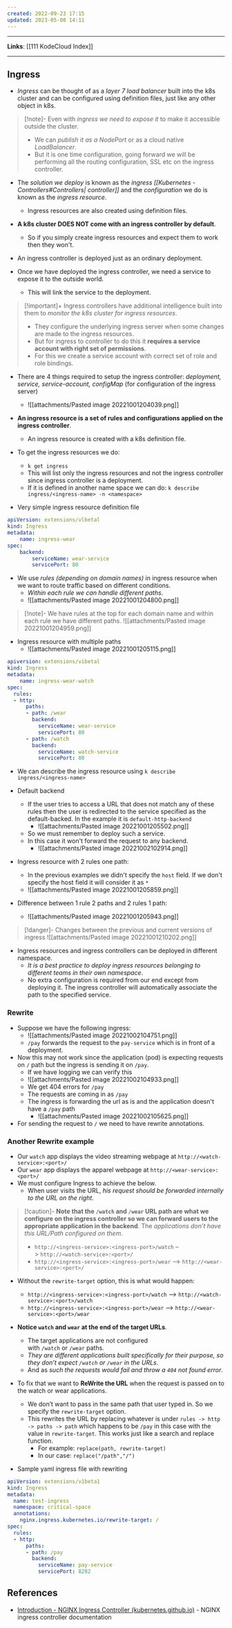```yaml
---
created: 2022-09-23 17:15
updated: 2023-05-08 14:11
---
```

---
**Links**: [[111 KodeCloud Index]]

---
## Ingress
- *Ingress* can be thought of as a *layer 7 load balancer* built into the k8s cluster and can be configured using definition files, just like any other object in k8s.

> [!note]- Even with *ingress we need to expose it* to make it accessible outside the cluster.
> - We can *publish it as a NodePort* or as a cloud native *LoadBalancer*.
> - But it is one time configuration, going forward we will be performing all the routing configuration, SSL etc on the ingress controller.

- The *solution we deploy* is known as the *ingress [[Kubernetes - Controllers#Controllers| controller]]* and the *configuration* we do is known as the *ingress resource*.
	- Ingress resources are also created using definition files.

- **A k8s cluster DOES NOT come with an ingress controller by default**.
	- So if you simply create ingress resources and expect them to work then they won't.

- An ingress controller is deployed just as an ordinary deployment.
- Once we have deployed the ingress controller, we need a service to expose it to the outside world.
	- This will link the service to the deployment.

> [!important]+ Ingress controllers have additional intelligence built into them to *monitor the k8s cluster for ingress resources*.
> - They configure the underlying ingress server when some changes are made to the ingress resources.
> - But for ingress to controller to do this it **requires a service account with right set of permissions**.
> - For this we create a service account with correct set of role and role bindings.

- There are 4 things required to setup the ingress controller: *deployment, service, service-account, configMap* (for configuration of the ingress server)
	- ![[attachments/Pasted image 20221001204039.png]]

- **An ingress resource is a set of rules and configurations applied on the ingress controller**.
	- An ingress resource is created with a k8s definition file.

- To get the ingress resources we do:
	- `k get ingress`
	- This will list only the ingress resources and not the ingress controller since ingress controller is a deployment.
	- If it is defined in another name space we can do: `k describe ingress/<ingress-name> -n <namespace>`

- Very simple ingress resource definition file
```yaml
apiVersion: extensions/vlbetal
kind: Ingress
metadata:
	name: ingress-wear
spec:
	backend:
		serviceName: wear-service
		servicePort: 80
```

- We use *rules (depending on domain names)* in ingress resource when we want to route traffic based on different conditions.
	- *Within each rule we can handle different paths*.
	- ![[attachments/Pasted image 20221001204800.png]]

> [!note]- We have rules at the top for each domain name and within each rule we have different paths.
> ![[attachments/Pasted image 20221001204959.png]]

- Ingress resource with multiple paths
	- ![[attachments/Pasted image 20221001205115.png]]

```yaml
apiversion: extensions/vibetal
kind: Ingress
metadata:
	name: ingress-wear-watch
spec:
  rules:
  - http:
      paths:
      - path: /wear
        backend:
          serviceName: wear-service
          servicePort: 80
      - path: /watch
        backend:
          serviceName: watch-service
          servicePort: 80
```

- We can describe the ingress resource using `k describe ingress/<ingress-name>`
- Default backend
	- If the user tries to access a URL that does not match any of these rules then the user is redirected to the service specified as the default-backed. In the example it is `default-http-backend`
		- ![[attachments/Pasted image 20221001205502.png]]
	- So we must remember to deploy such a service.
	- In this case it won't forward the request to any backend.
		- ![[attachments/Pasted image 20221002102914.png]]

- Ingress resource with 2 rules one path:
	- In the previous examples we didn't specify the `host` field. If we don't specify the host field it will consider it as `*`
	- ![[attachments/Pasted image 20221001205859.png]]

- Difference between 1 rule 2 paths and 2 rules 1 path:
	- ![[attachments/Pasted image 20221001205943.png]]

> [!danger]- Changes between the previous and current versions of ingress
> ![[attachments/Pasted image 20221001210202.png]]

- Ingress resources and ingress controllers can be deployed in different namespace.
	- *It is a best practice to deploy ingress resources belonging to different teams in their own namespace*.
	- No extra configuration is required from our end except from deploying it. The ingress controller will automatically associate the path to the specified service.

### Rewrite 
- Suppose we have the following ingress:
	- ![[attachments/Pasted image 20221002104751.png]]
	- `/pay` forwards the request to the `pay-service` which is in front of a deployment.
- Now this may not work since the application (pod) is expecting requests on `/` path but the ingress is sending it on `/pay`.
	- If we have logging we can verify this
	- ![[attachments/Pasted image 20221002104933.png]]
	- We get 404 errors for `/pay`
	- The requests are coming in as `/pay`
	- The ingress is forwarding the url as is and the application doesn't have a `/pay` path
		- ![[attachments/Pasted image 20221002105625.png]]
- For sending the request to `/` we need to have rewrite annotations.

### Another Rewrite example
- Our `watch` app displays the video streaming webpage at `http://<watch-service>:<port>/`
- Our `wear` app displays the apparel webpage at `http://<wear-service>:<port>/`
- We must configure Ingress to achieve the below. 
	- When user visits the URL, *his request should be forwarded internally to the URL on the right*. 

> [!caution]- **Note that the `/watch` and `/wear` URL path are what we configure on the ingress controller so we can forward users to the appropriate application in the backend**. The *applications don’t have this URL/Path configured on them*.
> - `http://<ingress-service>:<ingress-port>/watch` –> `http://<watch-service>:<port>/`
> - `http://<ingress-service>:<ingress-port>/wear` –> `http://<wear-service>:<port>/`

- Without the `rewrite-target` option, this is what would happen:
	- `http://<ingress-service>:<ingress-port>/watch` –> `http://<watch-service>:<port>/watch`
	- `http://<ingress-service>:<ingress-port>/wear` –> `http://<wear-service>:<port>/wear`

- **Notice `watch` and `wear` at the end of the target URLs**. 
	- The target applications are not configured with `/watch` or `/wear` paths. 
	- *They are different applications built specifically for their purpose, so they don’t expect `/watch` or `/wear` in the URLs*. 
	- And as *such the requests would fail and throw a `404` not found error*.

- To fix that we want to **ReWrite the URL** when the request is passed on to the watch or wear applications. 
	- We don’t want to pass in the same path that user typed in. So we specify the `rewrite-target` option. 
	- This rewrites the URL by replacing whatever is under `rules -> http -> paths -> path` which happens to be `/pay` in this case with the value in `rewrite-target`. This works just like a search and replace function.
		- For example: `replace(path, rewrite-target)`
		- In our case: `replace("/path","/")` 

- Sample yaml ingress file with rewriting 
```yaml
apiVersion: extensions/v1beta1
kind: Ingress
metadata:
  name: test-ingress
  namespace: critical-space
  annotations:
    nginx.ingress.kubernetes.io/rewrite-target: /
spec:
  rules:
  - http:
      paths:
      - path: /pay
        backend:
          serviceName: pay-service
          servicePort: 8282
```


## References
- [Introduction - NGINX Ingress Controller (kubernetes.github.io)](https://kubernetes.github.io/ingress-nginx/examples/) - NGINX ingress controller documentation